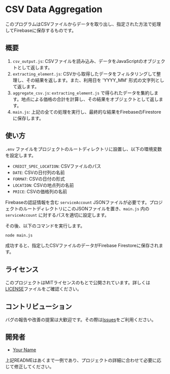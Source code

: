 # CSV Data Aggregation

このプログラムはCSVファイルからデータを取り出し、指定された方法で処理してFirebaseに保存するものです。

## 概要

1. `csv_output.js`: CSVファイルを読み込み、データをJavaScriptのオブジェクトとして返します。
2. `extracting_element.js`: CSVから取得したデータをフィルタリングして整理し、その結果を返します。また、利用日を 'YYYY_MM' 形式の文字列として返します。
3. `aggregate_csv.js`: `extracting_element.js` で得られたデータを集約します。地点による価格の合計を計算し、その結果をオブジェクトとして返します。
4. `main.js`: 上記の全ての処理を実行し、最終的な結果をFirebaseのFirestoreに保存します。

## 使い方

`.env` ファイルをプロジェクトのルートディレクトリに設置し、以下の環境変数を設定します。

- `CREDIT_SPEC_LOCATION`: CSVファイルのパス
- `DATE`: CSVの日付列の名前
- `FORMAT`: CSVの日付の形式
- `LOCATION`: CSVの地点列の名前
- `PRICE`: CSVの価格列の名前

Firebaseの認証情報を含む `serviceAccount` JSONファイルが必要です。プロジェクトのルートディレクトリにこのJSONファイルを置き、`main.js` 内の `serviceAccount` に対するパスを適切に設定します。

その後、以下のコマンドを実行します。

```bash
node main.js
```

成功すると、指定したCSVファイルのデータがFirebase Firestoreに保存されます。

## ライセンス

このプロジェクトはMITライセンスのもとで公開されています。詳しくは[LICENSE](LICENSE)ファイルをご確認ください。

## コントリビューション

バグの報告や改善の提案は大歓迎です。その際は[Issues](https://github.com/your-repo-url/issues)をご利用ください。

## 開発者

- [Your Name](mailto:your-email@example.com)

上記READMEはあくまで一例であり、プロジェクトの詳細に合わせて必要に応じて修正してください。